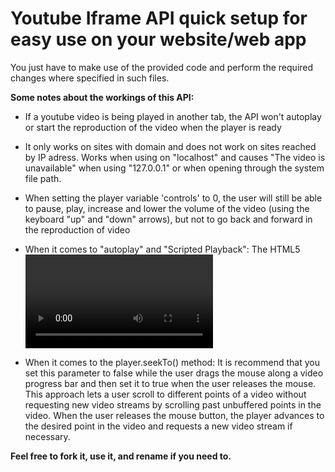 # Youtube Iframe API quick setup for easy use on your website/web app

You just have to make use of the provided code and perform the required changes where specified in such files.

**Some notes about the workings of this API:**

- If a youtube video is being played in another tab, the API won't autoplay or start the reproduction of the video when the player is ready

- It only works on sites with domain and does not work on sites reached by IP adress. Works when using on "localhost" and causes "The video is unavailable" when using "127.0.0.1" or when opening through the system file path.

- When setting the player variable 'controls' to 0, the user will still be able to pause, play, increase and lower the volume of the video (using the keyboard "up" and "down" arrows), but not to go back and forward in the reproduction of video

- When it comes to "autoplay" and "Scripted Playback":
  The HTML5 <video> element, in certain mobile browsers (such as Chrome and Safari), only allows playback to take place if it's initiated by a user interaction (such as tapping on the player).

- When it comes to the player.seekTo() method:
  It is recommend that you set this parameter to false while the user drags the mouse along a video progress bar and then set it to true when the user releases the mouse. This approach lets a user scroll to different points of a video without requesting new video streams by scrolling past unbuffered points in the video. When the user releases the mouse button, the player advances to the desired point in the video and requests a new video stream if necessary.

**Feel free to fork it, use it, and rename if you need to.**
